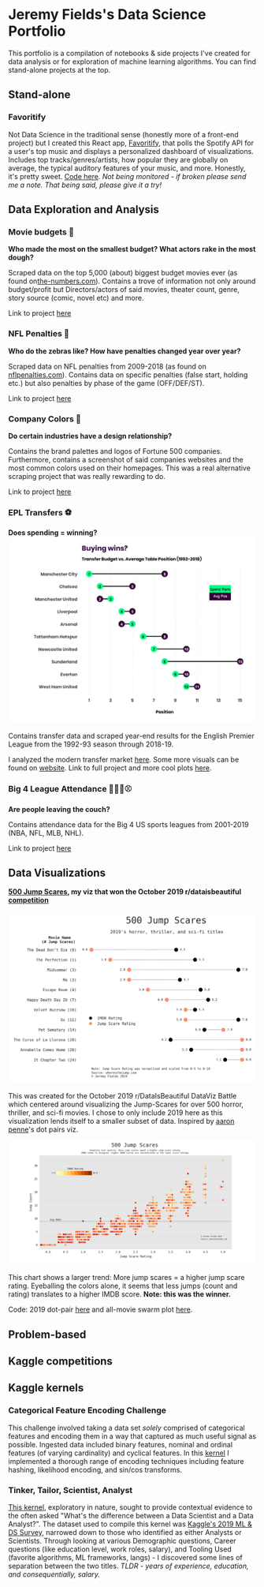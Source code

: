 # Jeremy Fields's Data Science Portfolio

This portfolio is a compilation of notebooks & side projects I've created for data analysis or for exploration of machine learning algorithms. You can find stand-alone projects at the top.

## Stand-alone 

### Favoritify
Not Data Science in the traditional sense (honestly more of a front-end project) but I created this React app, [Favoritify](https://favoritify.herokuapp.com/), that polls the Spotify API for a user's top music and displays a personalized dashboard of visualizations. Includes top tracks/genres/artists, how popular they are globally on average, the typical auditory features of your music, and more. Honestly, it's pretty sweet. [Code here](https://github.com/delafields/Favoritify). *Not being monitored - if broken please send me a note. That being said, please give it a try!*

## Data Exploration and Analysis

### Movie budgets 🎥
**Who made the most on the smallest budget? What actors rake in the most dough?**

Scraped data on the top 5,000 (about) biggest budget movies ever (as found on[the-numbers.com](https://www.the-numbers.com/movie/budgets/all)). Contains a trove of information not only around budget/profit but Directors/actors of said movies, theater count, genre, story source (comic, novel etc) and more.

Link to project [here](https://github.com/delafields/data-projects/tree/master/movie-budgets)

### NFL Penalties 🏈
**Who do the zebras like? How have penalties changed year over year?**

Scraped data on NFL penalties from 2009-2018 (as found on [nflpenalties.com](https://www.nflpenalties.com/)). Contains data on specific penalties (false start, holding etc.) but also penalties by phase of the game (OFF/DEF/ST).

Link to project [here](https://github.com/delafields/data-projects/tree/master/epl-transfers)

### Company Colors 🎨
**Do certain industries have a design relationship?**

Contains the brand palettes and logos of Fortune 500 companies. Furthermore, contains a screenshot of said companies websites and the most common colors used on their homepages. This was a real alternative scraping project that was really rewarding to do.

Link to project [here](https://github.com/delafields/data-projects/tree/master/company-colors)

### EPL Transfers ⚽
**Does spending = winning?**
![Spend vs. Rank](plots/epl-transfers/spend_vs_rank.png)

Contains transfer data and scraped year-end results for the English Premier League from the 1992-93 season through 2018-19.

I analyzed the modern transfer market [here](https://www.jfields.me/blog/are-premier-league-teams-spending-wisely). Some more visuals can be found on [website](https://www.jfields.me/blog/the-epl-s-modern-transfer-market-in-data). Link to full project and more cool plots [here](https://github.com/delafields/data-projects/tree/master/epl-transfers).

### Big 4 League Attendance 🏒🏀🏈⚾
**Are people leaving the couch?**

Contains attendance data for the Big 4 US sports leagues from 2001-2019 (NBA, NFL, MLB, NHL).

Link to project [here](https://github.com/delafields/data-projects/tree/master/big4league-attendance)

## Data Visualizations
**[500 Jump Scares](https://www.reddit.com/r/dataisbeautiful/comments/dei68x/battle_dataviz_battle_for_the_month_of_october/f3vp452/?utm_source=share&utm_medium=web2x), my viz that won the October 2019 r/dataisbeautiful [competition](https://www.reddit.com/r/dataisbeautiful/comments/drgz68/battle_dataviz_battle_for_the_month_of_november/)**

![2019's Scaries](plots/500jumps/scary_dots.png)

This was created for the October 2019 r/DataIsBeautiful DataViz Battle which centered around visualizing the Jump-Scares for over 500 horror, thriller, and sci-fi movies. I chose to only include 2019 here as this visualization lends itself to a smaller subset of data. Inspired by [aaron penne](https://github.com/aaronpenne/data_visualization/blob/master/ceo_compensation/dot_pairs_ceo_compensation.py)'s dot pairs viz.

![All Scaries](plots/500jumps/scary_swarm.png)

This chart shows a larger trend: More jump scares = a higher jump scare rating. Eyeballing the colors alone, it seems that less jumps (count and rating) translates to a higher IMDB score. **Note: this was the winner.**

Code: 2019 dot-pair [here](code/500/scary_dots.py) and all-movie swarm plot [here](code/500jumps/scary_swarm.py).

## Problem-based

## Kaggle competitions

## Kaggle kernels

### Categorical Feature Encoding Challenge
This challenge involved taking a data set *solely* comprised of categorical features and encoding them in a way that captured as much useful signal as possible. Ingested data included binary features, nominal and ordinal features (of varying cardinality) and cyclical features. In this [kernel](https://www.kaggle.com/delafields/a-thorough-guide-on-categorical-feature-encoding) I implemented a thorough range of encoding techniques including feature hashing, likelihood encoding, and sin/cos transforms.

### Tinker, Tailor, Scientist, Analyst
[This kernel](https://www.kaggle.com/delafields/tinker-tailor-scientist-analyst), exploratory in nature, sought to provide contextual evidence to the often asked "What's the difference between a Data Scientist and a Data Analyst?". The dataset used to compile this kernel was [Kaggle's 2019 ML & DS Survey](https://www.kaggle.com/c/kaggle-survey-2019), narrowed down to those who identified as either Analysts or Scientists. Through looking at various Demographic questions, Career questions (like education level, work roles, salary), and Tooling Used (favorite algorithms, ML frameworks, langs) - I discovered some lines of separation between the two titles. *TLDR - years of experience, education, and consequentially, salary.*